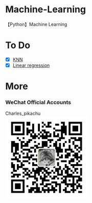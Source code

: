 # Machine-Learning
【Python】Machine Learning

# To Do
- [x] [KNN](https://mp.weixin.qq.com/s/IK5F7JYRq1elYxeasN-GZw)
- [x] [Linear regression](https://mp.weixin.qq.com/s/mRHLmuumLzojRnIVboJHIA)

# More
### WeChat Official Accounts
Charles_pikachu  
![img](pikachu.jpg)